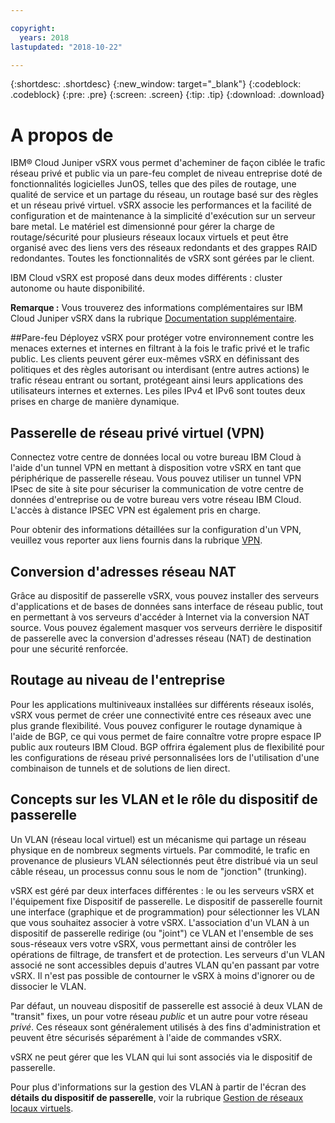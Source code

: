 ```yaml
---

copyright:
  years: 2018
lastupdated: "2018-10-22"

---
```


{:shortdesc: .shortdesc}
{:new_window: target="_blank"}
{:codeblock: .codeblock}
{:pre: .pre}
{:screen: .screen}
{:tip: .tip}
{:download: .download}

# A propos de
IBM® Cloud Juniper vSRX vous permet d'acheminer de façon ciblée le trafic réseau privé et public via un pare-feu complet de niveau entreprise doté de fonctionnalités logicielles JunOS, telles que des piles de routage, une qualité de service et un partage du réseau, un routage basé sur des règles et un réseau privé virtuel. vSRX associe les performances et la facilité de configuration et de maintenance à la simplicité d'exécution sur un serveur bare metal. Le matériel est dimensionné pour gérer la charge de routage/sécurité pour plusieurs réseaux locaux virtuels et peut être organisé avec des liens vers des réseaux redondants et des grappes RAID redondantes. Toutes les fonctionnalités de vSRX sont gérées par le client.

IBM Cloud vSRX est proposé dans deux modes différents : cluster autonome ou haute disponibilité.

**Remarque :** Vous trouverez des informations complémentaires sur IBM Cloud Juniper vSRX dans la rubrique [Documentation supplémentaire](vsrx-docs.html).

##Pare-feu
Déployez vSRX pour protéger votre environnement contre les menaces externes et internes en filtrant à la fois le trafic privé et le trafic public. Les clients peuvent gérer eux-mêmes vSRX en définissant des politiques et des règles autorisant ou interdisant (entre autres actions) le trafic réseau entrant ou sortant, protégeant ainsi leurs applications des utilisateurs internes et externes. Les piles IPv4 et IPv6 sont toutes deux prises en charge de manière dynamique.

## Passerelle de réseau privé virtuel (VPN)
Connectez votre centre de données local ou votre bureau IBM Cloud à l'aide d'un tunnel VPN en mettant à disposition votre vSRX en tant que périphérique de passerelle réseau. Vous pouvez utiliser un tunnel VPN IPsec de site à site pour sécuriser la communication de votre centre de données d'entreprise ou de votre bureau vers votre réseau IBM Cloud. L'accès à distance IPSEC VPN est également pris en charge.

Pour obtenir des informations détaillées sur la configuration d'un VPN, veuillez vous reporter aux liens fournis dans la rubrique [VPN](vpn.html).

## Conversion d'adresses réseau NAT
Grâce au dispositif de passerelle vSRX, vous pouvez installer des serveurs d'applications et de bases de données sans interface de réseau public, tout en permettant à vos serveurs d'accéder à Internet via la conversion NAT source. Vous pouvez également masquer vos serveurs derrière le dispositif de passerelle avec la conversion d'adresses réseau (NAT) de destination pour une sécurité renforcée.

## Routage au niveau de l'entreprise
Pour les applications multiniveaux installées sur différents réseaux isolés, vSRX vous permet de créer une connectivité entre ces réseaux avec une plus grande flexibilité. Vous pouvez configurer le routage dynamique à l'aide de BGP, ce qui vous permet de faire connaître votre propre espace IP public aux routeurs IBM Cloud. BGP offrira également plus de flexibilité pour les configurations de réseau privé personnalisées lors de l'utilisation d'une combinaison de tunnels et de solutions de lien direct.

## Concepts sur les VLAN et le rôle du dispositif de passerelle
Un VLAN (réseau local virtuel) est un mécanisme qui partage un réseau physique en de nombreux segments virtuels. Par commodité, le trafic en provenance de plusieurs VLAN sélectionnés peut être distribué via un seul câble réseau, un processus connu sous le nom de "jonction" (trunking).

vSRX est géré par deux interfaces différentes : le ou les serveurs vSRX et l'équipement fixe Dispositif de passerelle. Le dispositif de passerelle fournit une interface (graphique et de programmation) pour sélectionner les VLAN que vous souhaitez associer à votre vSRX. L'association d'un VLAN à un dispositif de passerelle redirige (ou "joint") ce VLAN et l'ensemble de ses sous-réseaux vers votre vSRX, vous permettant ainsi de contrôler les opérations de filtrage, de transfert et de protection. Les serveurs d'un VLAN associé ne sont accessibles depuis d'autres VLAN qu'en passant par votre vSRX. Il n'est pas possible de contourner le vSRX à moins d'ignorer ou de dissocier le VLAN.

Par défaut, un nouveau dispositif de passerelle est associé à deux VLAN de "transit" fixes, un pour votre réseau _public_ et un autre pour votre réseau _privé_. Ces réseaux sont généralement utilisés à des fins d'administration et peuvent être sécurisés séparément à l'aide de commandes vSRX.

vSRX ne peut gérer que les VLAN qui lui sont associés via le dispositif de passerelle.

Pour plus d'informations sur la gestion des VLAN à partir de l'écran des **détails du dispositif de passerelle**, voir la rubrique [Gestion de réseaux locaux virtuels](manage-vlans.html).
